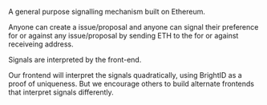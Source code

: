 A general purpose signalling mechanism built on Ethereum.

Anyone can create a issue/proposal and anyone can signal their preference for or against any issue/proposal by sending ETH to the for or against receiveing address.

Signals are interpreted by the front-end.

Our frontend will interpret the signals quadratically, using BrightID as a proof of uniqueness. But we encourage others to build alternate frontends that interpret signals differently.
